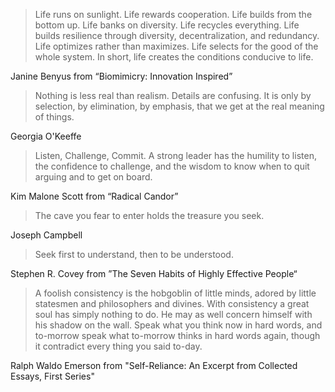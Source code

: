 > Life runs on sunlight. Life rewards cooperation. Life builds from the bottom up. Life banks on diversity. Life recycles everything. Life builds resilience through diversity, decentralization, and redundancy. Life optimizes rather than maximizes. Life selects for the good of the whole system. In short, life creates the conditions conducive to life.

Janine Benyus from “Biomimicry: Innovation Inspired”

> Nothing is less real than realism. Details are confusing. It is only by selection, by elimination, by emphasis, that we get at the real meaning of things.

Georgia O'Keeffe

> Listen, Challenge, Commit. A strong leader has the humility to listen, the confidence to challenge, and the wisdom to know when to quit arguing and to get on board.

Kim Malone Scott from “Radical Candor”

> The cave you fear to enter holds the treasure you seek.

Joseph Campbell

> Seek first to understand, then to be understood.

Stephen R. Covey from ”The Seven Habits of Highly Effective People“

> A foolish consistency is the hobgoblin of little minds, adored by little statesmen and philosophers and divines. With consistency a great soul has simply nothing to do. He may as well concern himself with his shadow on the wall. Speak what you think now in hard words, and to-morrow speak what to-morrow thinks in hard words again, though it contradict every thing you said to-day.

Ralph Waldo Emerson from "Self-Reliance: An Excerpt from Collected Essays, First Series"
